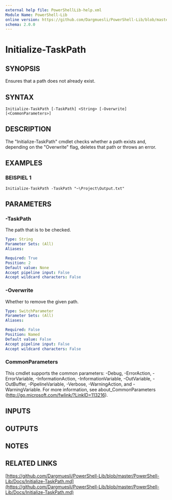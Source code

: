 ```yaml
---
external help file: PowerShellLib-help.xml
Module Name: PowerShell-Lib
online version: https://github.com/Dargmuesli/PowerShell-Lib/blob/master/PowerShell-Lib/Docs/Initialize-TaskPath.md
schema: 2.0.0
---
```


# Initialize-TaskPath

## SYNOPSIS
Ensures that a path does not already exist.

## SYNTAX

```
Initialize-TaskPath [-TaskPath] <String> [-Overwrite] [<CommonParameters>]
```

## DESCRIPTION
The "Initialize-TaskPath" cmdlet checks whether a path exists and, depending on the "Overwrite" flag, deletes that path or throws an error.

## EXAMPLES

### BEISPIEL 1
```
Initialize-TaskPath -TaskPath "~\Project\Output.txt"
```

## PARAMETERS

### -TaskPath
The path that is to be checked.

```yaml
Type: String
Parameter Sets: (All)
Aliases:

Required: True
Position: 2
Default value: None
Accept pipeline input: False
Accept wildcard characters: False
```

### -Overwrite
Whether to remove the given path.

```yaml
Type: SwitchParameter
Parameter Sets: (All)
Aliases:

Required: False
Position: Named
Default value: False
Accept pipeline input: False
Accept wildcard characters: False
```

### CommonParameters
This cmdlet supports the common parameters: -Debug, -ErrorAction, -ErrorVariable, -InformationAction, -InformationVariable, -OutVariable, -OutBuffer, -PipelineVariable, -Verbose, -WarningAction, and -WarningVariable.
For more information, see about_CommonParameters (http://go.microsoft.com/fwlink/?LinkID=113216).

## INPUTS

## OUTPUTS

## NOTES

## RELATED LINKS

[https://github.com/Dargmuesli/PowerShell-Lib/blob/master/PowerShell-Lib/Docs/Initialize-TaskPath.md](https://github.com/Dargmuesli/PowerShell-Lib/blob/master/PowerShell-Lib/Docs/Initialize-TaskPath.md)

